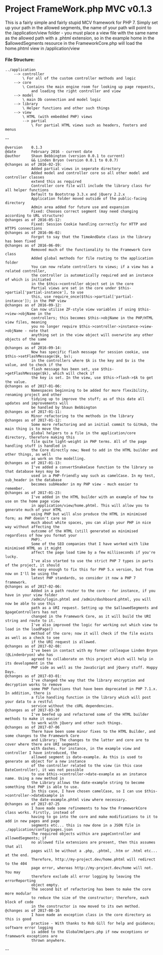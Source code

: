 # Project FrameWork.php MVC v0.1.3 #

This is a fairly simple and fairly stupid MCV framework for PHP 7. Simply set up your path in the allowed segments, the name of your path will point to the /application/view folder - you must place a view file with the same name as the allowed path with a .phtml extension, so in the example home in the $allowedSegments resource in the FrameworkCore.php will load the home.phtml view in /application/view

#### File Structure: ####

	../application
		--> controller
			\ For all of the custom controller methods and logic
		--> core
			\ Contains the main engine room for looking up page requests,
				and loading the right controller and view
		--> model
			\ main Db connection and model logic
		--> library
			\ Helper functions and other such things
		--> view
			\ HTML (with embedded PHP) views
			--> partial
				\ For partial HTML views such as headers, footers and menus

--


	@version	0.1.3
	@date		February 2016 - current date
	@author		Shaun Bebbington (version 0.0.1 to current)
				&& Linden Bryon (version 0.0.1 to 0.0.7)
	@changes as of 2016-02-19:
				Added partial views in seperate directory
				Added model and controller core so all other model and controller classes
				extend this as required
				Controller core file will include the library class for all helper functions
				Default to Bootstrap 3.3.x and jQuery 2.2.x
				Application folder moved outside of the public-facing directory
				Admin area added for future use and expansion
				Fixed: Chooses correct segment (may need changing according to URL structure)
	@changes as of 2016-05-12:
				Fixed: Session Cookie handling correctly for HTTP and HTTPS connections
	@changes as of 2016-06-02:
				Forgot to say that the TimeAndDate class in the library has been fixed
	@changes as of 2016-06-09:
				Removed much of the functionality to the Framework Core class
				Added global methods for file routing to the application folder
				You can now relate controllers to views; if a view has a related controller,
				the controller is automatically required and an instance of which is initiated
				in the $this->controller object set in the core
				Partial views are set in the core under $this->partial['partial-instance'], to use
				this, use require_once($this->partial['partial-instance']); in the PHP view
	@changes as of 2016-09-12:
				Can now utilise ZF-style view variables if using $this->view->objName in the
				controllers; this becomes $this->objName in the PHP/HTML view files, meaning
				you no longer require $this->controller->instance->view->objName - note that
				anything set in the view object will overwrite any other objects of the same
				name
	@changes as of 2016-09-14:
				Now has specific flash message for session cookie, use $this->setFlashMessage($k, $v);
				in the controllers where $k is the key and $v is the value, and to check if the
				flash message has been set, use $this->getFlashMessage($k), which will check if
				the key is set. In the view, use $this->flash->$k to get the value.
	@changes as of 2017-01-06:
				Namespaces beginning to be added for more flexibility, renaming project and other
				tidying up to improve the stuff; as of this date all updates and improvements will
				be handled by Shaun Bebbington
	@changes as of 2017-01-11:
				Minor refactoring to the methods in the library
	@changes as of 2017-01-12:
				Some more refactoring and an initial commit to GitHub, the main thing is to move the
				global helpers to a file in the application/core directory, therefore making this
				file quite light-weight in PHP terms. All of the page handling stuff is handled in
				the Core directly now; Need to add in the HTML builder and other things, as well
				as work on the modelling.
	@changes as of 2017-01-13:
				I've added a convertSnakeCase function to the library so that database keys may be
				used in a PHP-friendly way such as camelCase. In my test, sub_header in the database
				becomes subHeader in my PHP view - much easier to remember.
	@changes as of 2017-01-23:
				I've added in the HTML builder with an example of how to use on the home page view
				in application/view/home.phtml. This will allow you to generate much of your HTML
				using PHP but will also produce the HTML in minimised form; as PHP doesn't care so
				much about white spaces, you can align your PHP in nice way without affecting the
				outcome of the HTML (still generated as minimised regardless of how you format your
				PHP).
				Some of the SEO companies that I have worked with like minimised HTML as it might
				affect the page load time by a few milliseconds if you're lucky.
				I've also started to use the strict PHP 7 types in parts of the project, it should
				be easy enough to fix this for PHP 5.x version, but from now on I'll be using the
				latest PHP standards, so consider it now a PHP 7 framework.
	@changes as of 2017-02-06:
				Added in a path router to the core - for instance, if you have in your view folder
				/admin/login.phtml and /admin/dashboard.phtml, you will now be able to use this
				path as a URI request. Setting up the $allowedSegments and $pageControllers has not
				changed in the Framework Core, as it will build the URI string and route to it.
				I've also improved the logic for working out which view to load in the loadPage()
				method of the core; now it will check if the file exists as well as a check to see
				if the URI request is allowed.
	@changes as of 2017-02-08:
				I've been in contact with my former colleague Linden Bryon (@Lindenbryon) who has
				agreed to collaborate on this project which will help in its development in the
				PHP side as well as the JavaScript and jQuery stuff. Happy Days.
	@changes as of 2017-03-01:
				I've changed the way that the library encryption and decryption works to remove
				some PHP functions that have been deprecated in PHP 7.1.x. In addition, there is
				a file handling function in the library which will post your data to a restful
				service without the cURL dependencies.
	@changes as of 2017-03-30
				I've beefed up and refactored some of the HTML builder methods to make it easier
				to work with jQuery and other such things.
	@changes as of 2017-07-06
				There have been some minor fixes to the HTML Builder, and some changes to the Framework Core
				and Library; The changes to the latter and core are to cover where there are URI segments
				with dashes. For instance, in the example view and controller I have introduced, the
				allowed segment is date-example. As this is used to generate an object for a new instance
				of the controller related to the view (in this case DateController), it was not possible
				to use $this->controller->date-example as an instance name. Using a new method in
				the Library allows the date-example string to become something that PHP is able to use.
				In this case, I have chosen camelCase, so I can use $this->controller->dateExample in
				the date-example.phtml view where necessary.
	@changes as of 2017-07-25
				I have made some refinements to how the FrameworkCore class works. Firstly, instead of
				having to go into the core and make modifications to it to add in new pages and page
				segments etc... this is now done in a JSON file in ./application/config/pages.json
				The required objects within are pageController and allowedSegments; if
				no allowed file extensions are present, then this assumes that all
				pages will be without a .php, .phtml, .htm or .html etc... at the end.
				Therefore, http://my-project.dev/home.phtml will redirect to the 404
				page error, whereas http://my-project.dev/home will not. You may
				therefore exclude all error logging by leaving the errorReporting
				object empty.
				The second bit of refactoring has been to make the core more modular
				to reduce the size of the constructor; therefore, each block of code
				in the constructor is now moved to its own method.
	@changes as of 2017-08-16
				I have made an exception class in the core directory as this is good
				practise - With thanks to Rob Gill for help and guidance; software error logging
				is added to the GlobalHelpers.php if new exceptions or framework exceptions are
				thrown anywhere. 

--